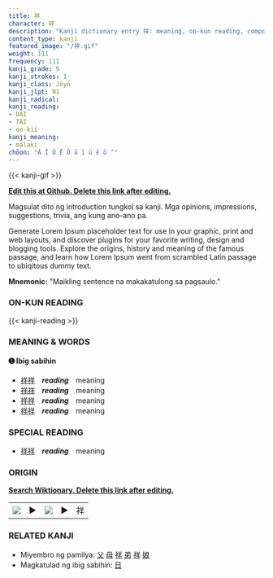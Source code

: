 ```yaml
---
title: 祥
character: 祥
description: "Kanji dictionary entry 祥: meaning, on-kun reading, compounds, origin, related kanji"
content_type: kanji
featured_image: "/祥.gif"
weight: 111
frequency: 111
kanji_grade: 9
kanji_strokes: 1
kanji_class: Jōyō
kanji_jlpt: N1
kanji_radical: 
kanji_reading: 
- DAI
- TAI
- oo-kii
kanji_meaning:
- malaki
chōon: "Ā Ī Ū Ē Ō ā ī ū ē ō ’"
---
```

[//]: # (Don't edit the line below. Kanji animated GIF code is automatically generated.)
{{< kanji-gif >}}

[//]: # (Edit below this line.)

**[Edit this at Github. Delete this link after editing.](https://github.com/tim0g/tim/tree/main/content/kanji/祥/index.md)**

Magsulat dito ng introduction tungkol sa kanji. Mga opinions, impressions, suggestions, trivia, ang kung ano-ano pa.

Generate Lorem Ipsum placeholder text for use in your graphic, print and web layouts, and discover plugins for your favorite writing, design and blogging tools. Explore the origins, history and meaning of the famous passage, and learn how Lorem Ipsum went from scrambled Latin passage to ubiqitous dummy text.
 
**Mnemonic:** "Maikling sentence na makakatulong sa pagsaulo."

### ON-KUN READING

[//]: # (Don't edit the line below. ON-KUN READING code is automatically generated.)
{{< kanji-reading >}}

### MEANING & WORDS

#### ➊ **Ibig sabihin**
  - [祥](../祥)[祥](../祥)　***reading***　meaning
  - [祥](../祥)[祥](../祥)　***reading***　meaning
  - [祥](../祥)[祥](../祥)　***reading***　meaning
  - [祥](../祥)[祥](../祥)　***reading***　meaning

### SPECIAL READING
  - [祥](../祥)[祥](../祥)　***reading***　meaning

### ORIGIN

**[Search Wiktionary. Delete this link after editing.](https://wiktionary.org/wiki/祥)**
<table class="kanji-table"><tr><td>
<img src="60px-祥-bronze.svg.png">
</td><td>▶</td><td>
<img src="60px-祥-oracle.svg.png">
</td><td>▶</td>
<td class="kanji-origin">祥</td>
</tr></table>

### RELATED KANJI
- Miyembro ng pamilya: [父](../父) [母](../母) [祥](../祥) [弟](../弟) [祥](../祥) [娘](../娘)
- Magkatulad ng ibig sabihin: [日](../日)
